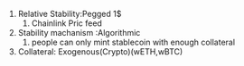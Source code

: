 1. Relative Stability:Pegged 1$
   1. Chainlink Pric feed
2. Stability machanism :Algorithmic
   1. people can only mint stablecoin with enough collateral
3. Collateral: Exogenous(Crypto)(wETH,wBTC)
